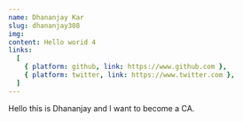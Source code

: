 ```yaml
---
name: Dhananjay Kar
slug: dhananjay308
img:
content: Hello worid 4
links:
  [
    { platform: github, link: https://www.github.com },
    { platform: twitter, link: https://www.twitter.com },
  ]
---
```


Hello this is Dhananjay and I want to become a CA.
